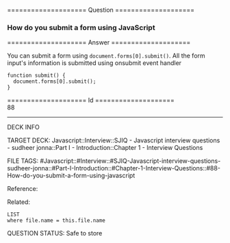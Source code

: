 ==================== Question ====================  

### How do you submit a form using JavaScript  

==================== Answer ====================  

You can submit a form using `document.forms[0].submit()`. All the form input's information is submitted using onsubmit event handler

<!-- codeblock-start -->
<pre><code class="hljs language-javascript"><span class="hljs-keyword">function</span> <span class="hljs-title function_">submit</span>(<span class="hljs-params"></span>) {
  <span class="hljs-variable language_">document</span>.<span class="hljs-property">forms</span>[<span class="hljs-number">0</span>].<span class="hljs-title function_">submit</span>();
}
</code></pre>
<!-- codeblock-end -->

==================== Id ====================  
88

---

DECK INFO

TARGET DECK: Javascript::Interview::SJIQ - Javascript interview questions - sudheer jonna::Part I - Introduction::Chapter 1 - Interview Questions

FILE TAGS: #Javascript::#Interview::#SJIQ-Javascript-interview-questions-sudheer-jonna::#Part-I-Introduction::#Chapter-1-Interview-Questions::#88-How-do-you-submit-a-form-using-javascript

Reference:

Related:

```dataview
LIST
where file.name = this.file.name
```

QUESTION STATUS: Safe to store
